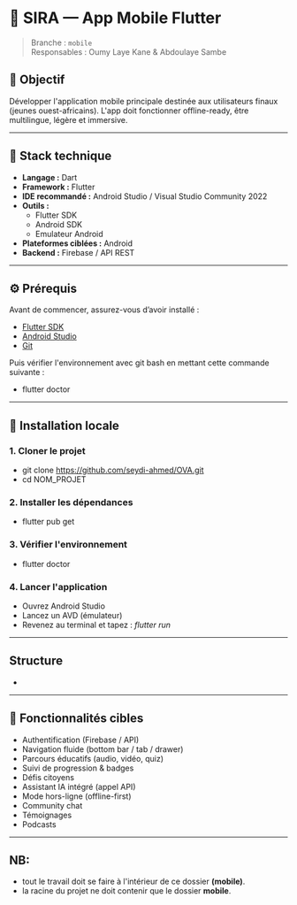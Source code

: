 # 📱 SIRA — App Mobile Flutter

> Branche : `mobile`  
> Responsables : Oumy Laye Kane & Abdoulaye Sambe

## 🎯 Objectif

Développer l'application mobile principale destinée aux utilisateurs finaux (jeunes ouest-africains). L'app doit fonctionner offline-ready, être multilingue, légère et immersive.

---

## 🚀 Stack technique

- **Langage :** Dart
- **Framework :** Flutter
- **IDE recommandé :** Android Studio / Visual Studio Community 2022
- **Outils :**
  - Flutter SDK
  - Android SDK
  - Emulateur Android
- **Plateformes ciblées :** Android
- **Backend :** Firebase / API REST

---

## ⚙️ Prérequis

Avant de commencer, assurez-vous d’avoir installé :

- [Flutter SDK](https://flutter.dev/docs/get-started/install)
- [Android Studio](https://developer.android.com/studio)
- [Git](https://git-scm.com/downloads)

Puis vérifier l'environnement avec git bash en mettant cette commande suivante :
- flutter doctor

---

## 🧪 Installation locale

### 1. Cloner le projet
- git clone https://github.com/seydi-ahmed/OVA.git
- cd NOM_PROJET

### 2. Installer les dépendances
- flutter pub get

### 3. Vérifier l'environnement
- flutter doctor

### 4. Lancer l'application
- Ouvrez Android Studio
- Lancez un AVD (émulateur)
- Revenez au terminal et tapez : *flutter run*

---

## Structure
- 

---

## 📌 Fonctionnalités cibles
- Authentification (Firebase / API)
- Navigation fluide (bottom bar / tab / drawer)
- Parcours éducatifs (audio, vidéo, quiz)
- Suivi de progression & badges
- Défis citoyens
- Assistant IA intégré (appel API)
- Mode hors-ligne (offline-first)
- Community chat
- Témoignages
- Podcasts

---

## NB:
- tout le travail doit se faire à l'intérieur de ce dossier **(mobile)**.
- la racine du projet ne doit contenir que le dossier **mobile**.